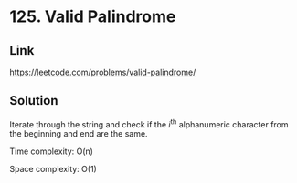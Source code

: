 # 125. Valid Palindrome

## Link
https://leetcode.com/problems/valid-palindrome/

## Solution
Iterate through the string and check if the *i*<sup>th</sup> alphanumeric character from the beginning and end are the same.

Time complexity: O(n)

Space complexity: O(1)
